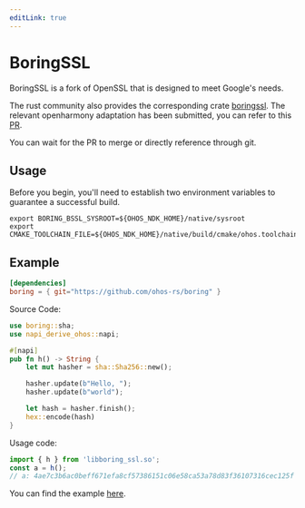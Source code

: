 ```yaml
---
editLink: true
---
```


# BoringSSL

BoringSSL is a fork of OpenSSL that is designed to meet Google's needs.

The rust community also provides the corresponding crate  [boringssl](https://github.com/cloudflare/boring). The relevant openharmony adaptation has been submitted, you can refer to this [PR](https://github.com/cloudflare/boring/pull/231).

You can wait for the PR to merge or directly reference through git.

## Usage

Before you begin, you'll need to establish two environment variables to guarantee a successful build.

```shell
export BORING_BSSL_SYSROOT=${OHOS_NDK_HOME}/native/sysroot
export CMAKE_TOOLCHAIN_FILE=${OHOS_NDK_HOME}/native/build/cmake/ohos.toolchain.cmake
```

## Example

```toml
[dependencies]
boring = { git="https://github.com/ohos-rs/boring" }
```

Source Code: 
```rust
use boring::sha;
use napi_derive_ohos::napi;

#[napi]
pub fn h() -> String {
    let mut hasher = sha::Sha256::new();

    hasher.update(b"Hello, ");
    hasher.update(b"world");

    let hash = hasher.finish();
    hex::encode(hash)
}
```

Usage code:

```ts
import { h } from 'libboring_ssl.so';
const a = h();
// a: 4ae7c3b6ac0beff671efa8cf57386151c06e58ca53a78d83f36107316cec125f
```

You can find the example [here](https://github.com/ohos-rs/example/tree/main/example/boring_ssl).

